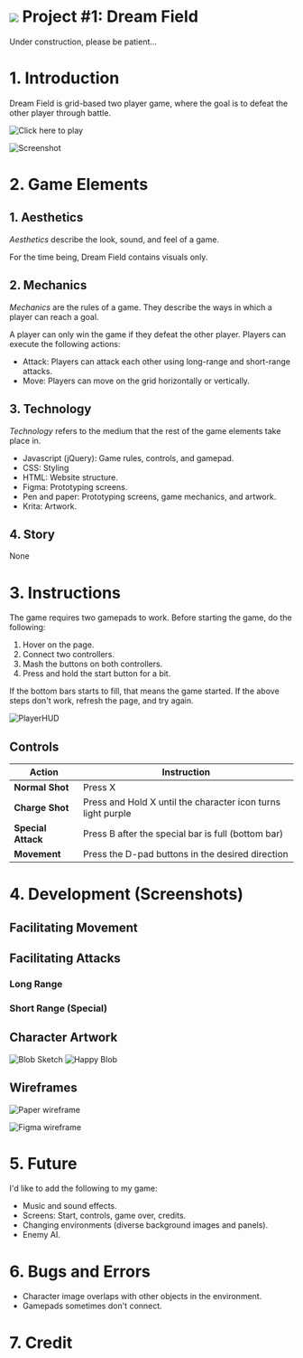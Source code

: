 # ![](https://ga-dash.s3.amazonaws.com/production/assets/logo-9f88ae6c9c3871690e33280fcf557f33.png) Project #1: Dream Field

Under construction, please be patient...

# 1. Introduction
Dream Field is grid-based two player game, where the goal is to defeat the other player through battle.

![Click here to play](https://pages.git.generalassemb.ly/JaAlSaDev/Dream-Field/)

![Screenshot](https://raw.git.generalassemb.ly/JaAlSaDev/Dream-Field/master/Images/Screenshots/Wide%20Attack.png)

# 2. Game Elements
## 1. Aesthetics
*Aesthetics* describe the look, sound, and feel of a game.

For the time being, Dream Field contains visuals only.

## 2. Mechanics
*Mechanics* are the rules of a game. They describe the ways in which a player can reach a goal.

A player can only win the game if they defeat the other player. Players can execute the following actions:
* Attack: Players can attack each other using long-range and short-range attacks.
* Move: Players can move on the grid horizontally or vertically.




## 3. Technology
*Technology* refers to the medium that the rest of the game elements take place in.
* Javascript (jQuery): Game rules, controls, and gamepad.
* CSS: Styling
* HTML: Website structure.
* Figma: Prototyping screens.
* Pen and paper: Prototyping screens, game mechanics, and artwork.
* Krita: Artwork.

## 4. Story
None
# 3. Instructions
The game requires two gamepads to work. Before starting the game, do the following:
1. Hover on the page.
2. Connect two controllers.
3. Mash the buttons on both controllers.
4. Press and hold the start button for a bit.

If the bottom bars starts to fill, that means the game started.
If the above steps don't work, refresh the page, and try again.

![PlayerHUD](https://raw.git.generalassemb.ly/JaAlSaDev/Dream-Field/master/Images/Screenshots/PlayerHUD.PNG)

## Controls
| **Action**  | **Instruction**  |
|---|---|
|   **Normal Shot** | Press X  |
|   **Charge Shot**| Press and Hold X until the character icon turns light purple|
|   **Special Attack** | Press B after the special bar is full (bottom bar)  |
|   **Movement** | Press the D-pad buttons in the desired direction |

# 4. Development (Screenshots)
## Facilitating Movement
## Facilitating Attacks
### Long Range
### Short Range (Special)
## Character Artwork
![Blob Sketch](https://raw.git.generalassemb.ly/JaAlSaDev/Dream-Field/master/Images/Screenshots/Camera/Blob%20Sketches.jpg)
![Happy Blob](https://raw.git.generalassemb.ly/JaAlSaDev/Dream-Field/master/Images/blob_win.png)

## Wireframes
![Paper wireframe](https://raw.git.generalassemb.ly/JaAlSaDev/Dream-Field/master/Images/Screenshots/Wireframes/Gameplay%20Wireframe.jpg)

![Figma wireframe](https://raw.git.generalassemb.ly/JaAlSaDev/Dream-Field/master/Images/Screenshots/Wireframes/Fleshed%20out%20wireframe.PNG)

# 5. Future
I'd like to add the following to my game:
* Music and sound effects.
* Screens: Start, controls, game over, credits.
* Changing environments (diverse background images and panels).
* Enemy AI.

# 6. Bugs and Errors
* Character image overlaps with other objects in the environment.
* Gamepads sometimes don't connect.

# 7. Credit
